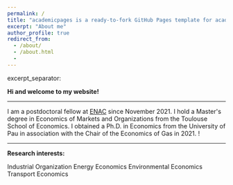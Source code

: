 ```yaml
---
permalink: /
title: "academicpages is a ready-to-fork GitHub Pages template for academic personal websites"
excerpt: "About me"
author_profile: true
redirect_from: 
  - /about/
  - /about.html
  - 
---
```


excerpt_separator: <!--more-->

**Hi and welcome to my website!**

------

I am a postdoctoral fellow at [ENAC](https://www.enac.fr/en) since November 2021. 
I hold a Master's degree in Economics of Markets and Organizations from the Toulouse School of Economics. 
I obtained a Ph.D. in Economics from the University of Pau in association with the Chair of the Economics of Gas in 2021. !

---

**Research interests:**

Industrial Organization
Energy Economics
Environmental Economics
Transport Economics



   <!--more--> 
